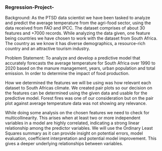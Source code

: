 ### Regression-Project-

Background:
As the PTSD data scientist we have been tasked to analyze and predict the average temperature from the agri-food sector, using the data received from FAO and IPCC. The dataset comprises of about 30 features and +7000 records.
While analyzing the data given, one feature being countries we have chosen to work with the dataset from South Africa. The country as we know it has diverse demographics, a resource-rich country and an attractive tourism industry.

Problem Statement: To analyze and develop a predictive model that accurately forecasts the average temperature for South Africa over 1990 to 2020 based on the manure management, years, urban population and total emission. In order to determine the impact of food production.

How we determined the features we will be using was how relevant each dataset to South Africas climate. We created pair plots so our decision on the features  can be determined using the given data and usable for the predictive model. Forest fires was one of our consideration but on the pair plot against average temperature data was not showing any relevance.

While doing some analysis on the chosen features we need to check for multicollinearity. This arises when at least two or more independent variables in a model are highly correlated, indicating a strong linear relationship among the predictor variables. We will use the Ordinary Least Squares summary as it can provide insight on potential errors, model evaluation, coefficient interpretation and potential model improvement. This gives a deeper underlying relationships between variables.
